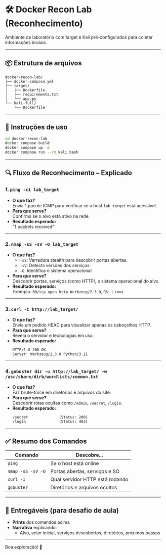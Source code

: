 # 🛠️ Docker Recon Lab (Reconhecimento)

Ambiente de laboratório com target e Kali pré-configurados para coletar informações iniciais.

---

## 📦 Estrutura de arquivos

```
docker-recon-lab/
├── docker-compose.yml
├── target/
│   ├── Dockerfile
│   ├── requirements.txt
│   └── app.py
└── kali-full/
    └── Dockerfile
```

---

## 🚀 Instruções de uso

```bash
cd docker-recon-lab
docker compose build
docker compose up -d
docker compose run --rm kali bash
```

---

## 🔍 Fluxo de Reconhecimento – Explicado

### 1. `ping -c1 lab_target`

- **O que faz?**  
  Envia 1 pacote ICMP para verificar se o host `lab_target` está acessível.
- **Para que serve?**  
  Confirma se o alvo está ativo na rede.
- **Resultado esperado:**  
  "1 packets received"

---

### 2. `nmap -sS -sV -O lab_target`

- **O que faz?**
  - `-sS`: Varredura stealth para descobrir portas abertas.
  - `-sV`: Detecta versões dos serviços.
  - `-O`: Identifica o sistema operacional.
- **Para que serve?**  
  Descobrir portas, serviços (como HTTP), e sistema operacional do alvo.
- **Resultado esperado:**  
  Exemplo: `80/tcp open http Werkzeug/2.3.0`, `OS: Linux`

---

### 3. `curl -I http://lab_target/`

- **O que faz?**  
  Envia um pedido HEAD para visualizar apenas os cabeçalhos HTTP.
- **Para que serve?**  
  Revela o servidor e tecnologias em uso.
- **Resultado esperado:**  
  ```
  HTTP/1.0 200 OK
  Server: Werkzeug/2.3.0 Python/3.11
  ```

---

### 4. `gobuster dir -u http://lab_target/ -w /usr/share/dirb/wordlists/common.txt`

- **O que faz?**  
  Faz brute-force em diretórios e arquivos do site.
- **Para que serve?**  
  Descobrir rotas ocultas como `/admin`, `/secret`, `/login`.
- **Resultado esperado:**  
  ```
  /secret              (Status: 200)
  /login               (Status: 403)
  ```

---

## ✅ Resumo dos Comandos

| Comando                           | Descobre...                       |
|----------------------------------|-----------------------------------|
| `ping`                           | Se o host está online             |
| `nmap -sS -sV -O`                | Portas abertas, serviços e SO     |
| `curl -I`                        | Qual servidor HTTP está rodando   |
| `gobuster`                       | Diretórios e arquivos ocultos     |

---

## 📝 Entregáveis (para desafio de aula)

- **Prints** dos comandos acima
- **Narrativa** explicando:
  - Alvo, vetor inicial, serviços descobertos, diretórios, próximos passos

---

Boa exploração! 🧠
